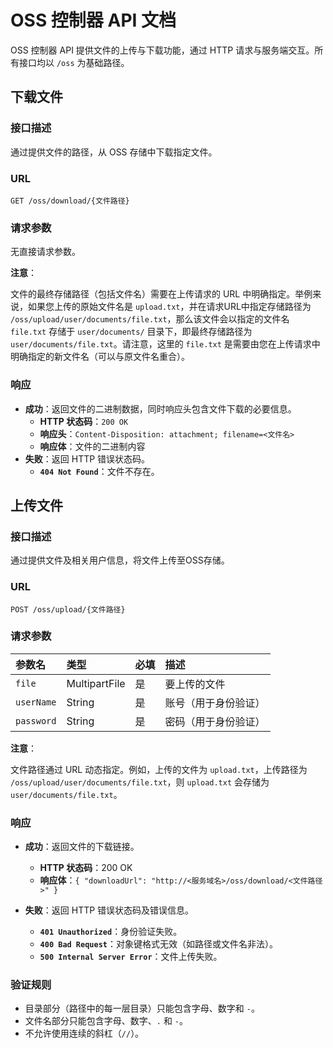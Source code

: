 # OSS 控制器 API 文档

OSS 控制器 API 提供文件的上传与下载功能，通过 HTTP 请求与服务端交互。所有接口均以 `/oss` 为基础路径。

## 下载文件

### 接口描述

通过提供文件的路径，从 OSS 存储中下载指定文件。

### URL

`GET /oss/download/{文件路径}`

### 请求参数

无直接请求参数。

**注意**：

文件的最终存储路径（包括文件名）需要在上传请求的 URL 中明确指定。举例来说，如果您上传的原始文件名是 `upload.txt`，并在请求URL中指定存储路径为 `/oss/upload/user/documents/file.txt`，那么该文件会以指定的文件名 `file.txt` 存储于 `user/documents/` 目录下，即最终存储路径为 `user/documents/file.txt`。请注意，这里的 `file.txt` 是需要由您在上传请求中明确指定的新文件名（可以与原文件名重合）。

### 响应

* **成功**：返回文件的二进制数据，同时响应头包含文件下载的必要信息。
  * **HTTP 状态码**：`200 OK`
  * **响应头**：`Content-Disposition: attachment; filename=<文件名>`
  * **响应体**：文件的二进制内容
* **失败**：返回 HTTP 错误状态码。
  * **`404 Not Found`**：文件不存在。

## 上传文件

### 接口描述

通过提供文件及相关用户信息，将文件上传至OSS存储。

### URL

`POST /oss/upload/{文件路径}`

### 请求参数

| 参数名 | 类型 | 必填 | 描述 |
| :--- | :--- | :--- | :--- |
| `file` | MultipartFile | 是 | 要上传的文件 |
| `userName` | String | 是 | 账号（用于身份验证） |
| `password` | String | 是 | 密码（用于身份验证） |

**注意**：

文件路径通过 URL 动态指定。例如，上传的文件为 `upload.txt`，上传路径为 `/oss/upload/user/documents/file.txt`，则 `upload.txt` 会存储为 `user/documents/file.txt`。

### 响应

* **成功**：返回文件的下载链接。
  * **HTTP 状态码**：200 OK
  * **响应体**：`{ "downloadUrl": "http://<服务域名>/oss/download/<文件路径>" }`

* **失败**：返回 HTTP 错误状态码及错误信息。
  * **`401 Unauthorized`**：身份验证失败。
  * **`400 Bad Request`**：对象键格式无效（如路径或文件名非法）。
  * **`500 Internal Server Error`**：文件上传失败。

### 验证规则

* 目录部分（路径中的每一层目录）只能包含字母、数字和 `-`。
* 文件名部分只能包含字母、数字、`.` 和 `-`。
* 不允许使用连续的斜杠（`//`）。
